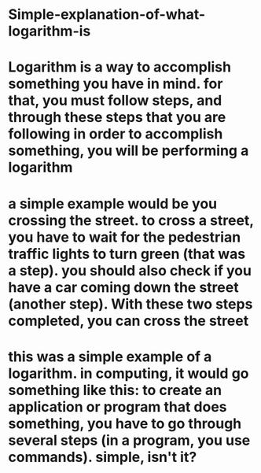 # Simple-explanation-of-what-logarithm-is
# Logarithm is a way to accomplish something you have in mind. for that, you must follow steps, and through these steps that you are following in order to accomplish something, you will be performing a logarithm
# a simple example would be you crossing the street. to cross a street, you have to wait for the pedestrian traffic lights to turn green (that was a step). you should also check if you have a car coming down the street (another step). With these two steps completed, you can cross the street
# this was a simple example of a logarithm. in computing, it would go something like this: to create an application or program that does something, you have to go through several steps (in a program, you use commands). simple, isn't it?
